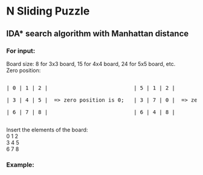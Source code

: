 # N Sliding Puzzle
## IDA* search algorithm with Manhattan distance

### For input:
Board size: 8 for 3x3 board, 15 for 4x4 board, 24 for 5x5 board, etc.<br/>
Zero position: <br/>
<pre>                  
| 0 | 1 | 2 |                           | 5 | 1 | 2 | <br/>
| 3 | 4 | 5 |  => zero position is 0;   | 3 | 7 | 0 |  => zero position is 5; <br/>
| 6 | 7 | 8 |                           | 6 | 4 | 8 | <br/>
</pre>      
Insert the elements of the board: <br/>
0 1 2 <br/>
3 4 5 <br/>
6 7 8 <br/>

### Example:

